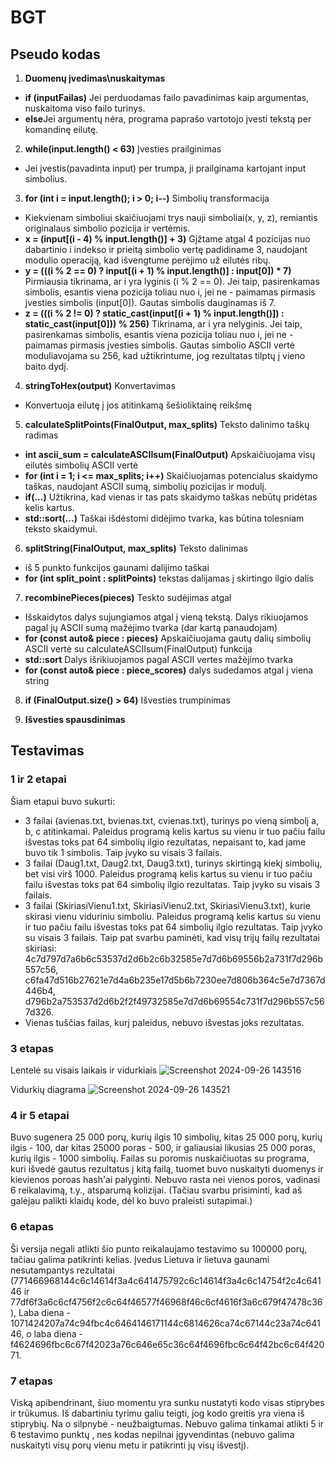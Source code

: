 # BGT

## Pseudo kodas

1. **Duomenų įvedimas\nuskaitymas**
  - **if (inputFailas)** Jei perduodamas failo pavadinimas kaip argumentas, nuskaitoma viso failo turinys.
  - **else**Jei argumentų nėra, programa paprašo vartotojo įvesti tekstą per komandinę eilutę.
    
2.  **while(input.length() < 63)** Įvesties prailginimas
  - Jei įvestis(pavadinta input) per trumpa, ji prailginama kartojant input simbolius.
    
3. **for (int i = input.length(); i > 0; i--)** Simbolių transformacija
  - Kiekvienam simboliui skaičiuojami trys nauji simboliai(x, y, z), remiantis originalaus simbolio pozicija ir vertėmis.
  - **x = (input[(i - 4) % input.length()] + 3)**
    Gįžtame atgal 4 pozicijas nuo dabartinio i indekso ir prieitą simbolio vertę padidiname 3, naudojant modulio operaciją, kad išvengtume perėjimo už eilutės ribų.
  - **y = (((i % 2 == 0) ? input[(i + 1) % input.length()] : input[0]) * 7)**
    Pirmiausia tikrinama, ar i yra lyginis (i % 2 == 0). Jei taip, pasirenkamas simbolis, esantis viena pozicija toliau nuo i, jei ne - paimamas pirmasis įvesties simbolis (input[0]).
    Gautas simbolis dauginamas iš 7.
  - **z = (((i % 2 != 0) ? static_cast<int>(input[(i + 1) % input.length()]) : static_cast<int>(input[0])) % 256)**
    Tikrinama, ar i yra nelyginis. Jei taip, pasirenkamas simbolis, esantis viena pozicija toliau nuo i, jei ne - paimamas pirmasis įvesties simbolis.
    Gautas simbolio ASCII vertė moduliavojama su 256, kad užtikrintume, jog rezultatas tilptų į vieno baito dydį.
    
4. **stringToHex(output)** Konvertavimas
  - Konvertuoja eilutę į jos atitinkamą šešioliktainę reikšmę
    
5. **calculateSplitPoints(FinalOutput, max_splits)** Teksto dalinimo taškų radimas
  - **int ascii_sum = calculateASCIIsum(FinalOutput)** Apskaičiuojama visų eilutės simbolių ASCII vertė
  - **for (int i = 1; i <= max_splits; i++)** Skaičiuojamas potencialus skaidymo taškas, naudojant ASCII sumą, simbolių pozicijas ir modulį.
  - **if(...)**  Užtikrina, kad vienas ir tas pats skaidymo taškas nebūtų pridėtas kelis kartus.
  - **std::sort(...)**  Taškai išdėstomi didėjimo tvarka, kas būtina tolesniam teksto skaidymui.
    
6. **splitString(FinalOutput, max_splits)** Teksto dalinimas
  - iš 5 punkto funkcijos gaunami dalijimo taškai
  - **for (int split_point : splitPoints)** tekstas dalijamas į skirtingo ilgio dalis
    
7. **recombinePieces(pieces)** Teskto sudėjimas atgal
  - Išskaidytos dalys sujungiamos atgal į vieną tekstą. Dalys rikiuojamos pagal jų ASCII sumą mažėjimo tvarka (dar kartą panaudojam)
  - **for (const auto& piece : pieces)** Apskaičiuojama gautų dalių simbolių ASCII vertė su calculateASCIIsum(FinalOutput) funkcija
  - **std::sort** Dalys išrikiuojamos pagal ASCII vertes mažėjimo tvarka
  - **for (const auto& piece : piece_scores)** dalys sudedamos atgal į viena string
    
8. **if (FinalOutput.size() > 64)** Išvesties trumpinimas
    
9. **Išvesties spausdinimas**

## Testavimas

  ### 1 ir 2 etapai
  Šiam etapui buvo sukurti:
  - 3 failai (avienas.txt, bvienas.txt, cvienas.txt), turinys po vieną simbolį a, b, c atitinkamai. Paleidus programą kelis kartus su vienu ir tuo pačiu failu išvestas toks pat 64 simbolių ilgio rezultatas, nepaisant to, kad jame buvo tik 1 simbolis. Taip įvyko su visais 3 failais.
  - 3 failai (Daug1.txt, Daug2.txt, Daug3.txt), turinys skirtingą kiekį simbolių, bet visi virš 1000. Paleidus programą kelis kartus su vienu ir tuo pačiu failu išvestas toks pat 64 simbolių ilgio rezultatas. Taip įvyko su visais 3 failais.
  - 3 failai (SkiriasiVienu1.txt, SkiriasiVienu2.txt, SkiriasiVienu3.txt), kurie skirasi vienu viduriniu simboliu. Paleidus programą kelis kartus su vienu ir tuo pačiu failu išvestas toks pat 64 simbolių ilgio rezultatas. Taip įvyko su visais 3 failais. Taip pat svarbu paminėti, kad visų trijų failų         rezultatai skiriasi: 4c7d797d7a6b6c53537d2d6b2c6b32585e7d7d6b69556b2a731f7d296b557c56, c6fa47d516b27621e7d4a6b235e17d5b6b7230ee7d806b364c5e7d7367d446b4, d796b2a753537d2d6b2f2f49732585e7d7d6b69554c731f7d296b557c567d326.
  - Vienas tuščias failas, kurį paleidus, nebuvo išvestas joks rezultatas.
  
  ### 3 etapas

  Lentelė su visais laikais ir vidurkiais
  ![Screenshot 2024-09-26 143516](https://github.com/user-attachments/assets/7229d8d2-40cc-4877-bc72-274dd26987ad) 

  Vidurkių diagrama 
  ![Screenshot 2024-09-26 143521](https://github.com/user-attachments/assets/29f8dff1-4091-43f6-8c1a-d73328d84c80) 

  
  ### 4 ir 5 etapai
  Buvo sugenera 25 000 porų, kurių ilgis 10 simbolių, kitas 25 000 porų, kurių ilgis - 100, dar kitas 25000 poras - 500, ir galiausiai likusias 25 000 poras, kurių ilgis - 1000 simbolių. Failas su poromis nuskaičiuotas su programa, kuri išvedė gautus rezultatus į kitą failą, tuomet buvo nuskaityti duomenys ir kievienos poroas hash'ai palyginti. Nebuvo rasta nei vienos poros, vadinasi 6 reikalavimą, t.y., atsparumą kolizijai. (Tačiau svarbu prisiminti, kad aš galėjau palikti klaidų kode, dėl ko buvo praleisti sutapimai.)
  ### 6 etapas
Ši versija negali atlikti šio punto reikalaujamo testavimo su 100000 porų, tačiau galima patikrinti kelias. Įvedus Lietuva ir lietuva gaunami nesutampantys rezultatai (771466968144c6c14614f3a4c641475792c6c14614f3a4c6c14754f2c4c64146 ir 77df6f3a6c6cf4756f2c6c64f46577f46968f46c6cf4616f3a6c679f47478c36), Laba diena - 1071424207a74c94fbc4c6464146171144c6814626ca74c67144c23a74c64146, o laba diena -  f4624696fbc6c67f42023a76c646e65c36c64f4696fbc6c64f42bc6c64f42071. 
  
  ### 7 etapas
Viską apibendrinant, šiuo momentu yra sunku nustatyti kodo visas stiprybes ir trūkumus. Iš dabartiniu tyrimu galiu teigti, jog kodo greitis yra viena iš stiprybių. Na o silpnybė - neužbaigtumas. Nebuvo galima tinkamai atlikti 5 ir 6 testavimo punktų , nes kodas nepilnai įgyvendintas (nebuvo galima nuskaityti visų porų vienu metu ir patikrinti jų visų išvestį).

